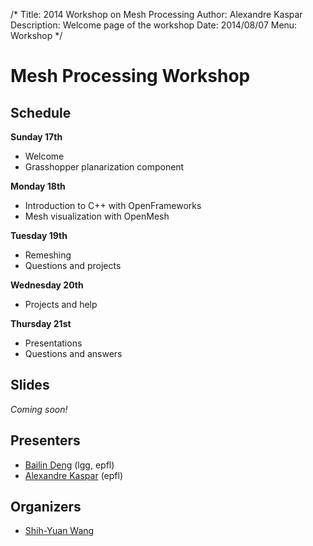 /*
Title: 2014 Workshop on Mesh Processing
Author: Alexandre Kaspar
Description: Welcome page of the workshop
Date: 2014/08/07
Menu: Workshop
*/

Mesh Processing Workshop
========================

Schedule
--------
**Sunday 17th**

  - Welcome
  - Grasshopper planarization component

**Monday 18th**

  - Introduction to C++ with OpenFrameworks
  - Mesh visualization with OpenMesh

**Tuesday 19th**

  - Remeshing
  - Questions and projects

**Wednesday 20th**

  - Projects and help

**Thursday 21st**

  - Presentations
  - Questions and answers

Slides
------
*Coming soon!*

Presenters
----------
  - [Bailin Deng](http://lgg.epfl.ch/~bdeng/) (lgg, epfl)
  - [Alexandre Kaspar](http://w-x.ch) (epfl)

Organizers
----------
  - [Shih-Yuan Wang](http://www.shihyuanwang.com/)


